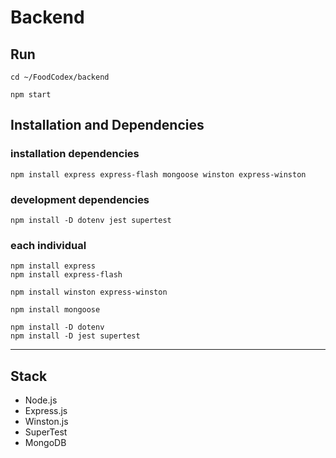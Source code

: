 # Backend

## Run
```shell
cd ~/FoodCodex/backend
```
``` shell
npm start
```

## Installation and Dependencies
### installation dependencies
```shell
npm install express express-flash mongoose winston express-winston 
```
### development dependencies
```shell
npm install -D dotenv jest supertest
```

### each individual
```
npm install express
npm install express-flash

npm install winston express-winston

npm install mongoose

npm install -D dotenv
npm install -D jest supertest
```

---

## Stack
- Node.js
- Express.js
- Winston.js
- SuperTest
- MongoDB
